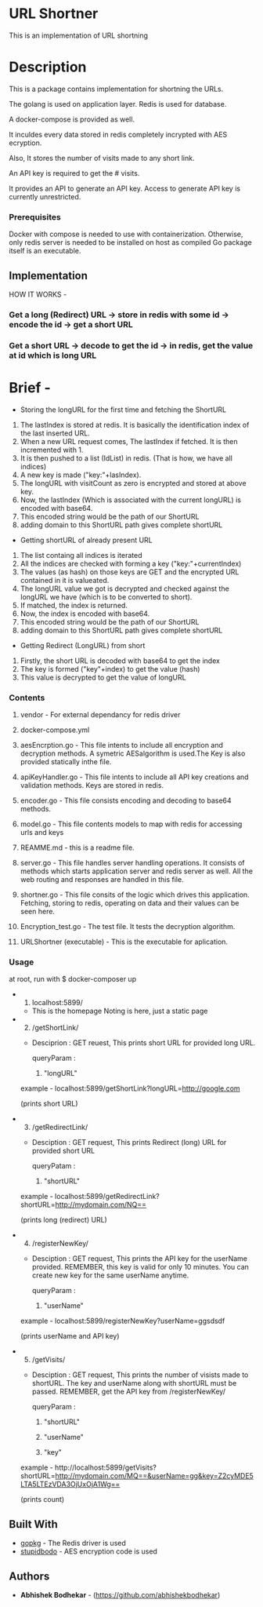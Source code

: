 # URL Shortner

This is an implementation of URL shortning

# Description

This is a package contains implementation for shortning the URLs.

The golang is used on application layer. Redis is used for database.

A docker-compose is provided as well.


It inculdes every data stored in redis completely incrypted with AES ecryption.

Also, It stores the number of visits made to any short link.

An API key is required to get the # visits.

It provides an API to generate an API key. Access to generate API key is currently unrestricted.


### Prerequisites

Docker with compose is needed to use with containerization.
Otherwise, only redis server is needed to be installed on host as compiled Go package itself is an executable.

## Implementation

HOW IT WORKS - 


### Get a long (Redirect) URL -> store in redis with some id -> encode the id -> get a short URL  

### Get a short URL -> decode to get the id -> in redis, get the value at id which is long URL

# Brief - 
 * Storing the longURL for the first time and fetching the ShortURL
1) The lastIndex is stored at redis. It is basically the identification index of the last inserted URL.
2) When a new URL request comes, The lastIndex if fetched. It is then incremented with 1.
3) It is then pushed to a list (IdList) in redis. (That is how, we have all indices)
3) A new key is made ("key:"+lasIndex).
4) The longURL with visitCount as zero is encrypted and stored at above key.
5) Now, the lastIndex (Which is associated with the current longURL) is encoded with base64.
6) This encoded string would be the path of our ShortURL
7) adding domain to this ShortURL path gives complete shortURL

* Getting shortURL of already present URL

1) The list containg all indices is iterated
2) All the indices are checked with forming a key ("key:"+currentIndex)
3) The values (as hash) on those keys are GET and the encrypted URL contained in it is valueated.
4) The longURL value we got is decrypted and checked against the longURL we have (which is to be converted to short).
5) If matched, the index is returned.
6) Now, the index is encoded with base64.
7) This encoded string would be the path of our ShortURL
8) adding domain to this ShortURL path gives complete shortURL

* Getting Redirect (LongURL) from short

1) Firstly, the short URL is decoded with base64 to get the index
2) The key is formed ("key"+index) to get the value (hash)
3) This value is decrypted to get the value of longURL

### Contents

1) vendor - For external dependancy for redis driver

2) docker-compose.yml

3) aesEncrption.go - This file intents to include all encryption and decryption methods. A symetric AESalgorithm is used.The Key is also provided statically inthe file.

4) apiKeyHandler.go - This file intents to include all API key creations and validation methods. Keys are stored in redis.

5) encoder.go - This file consists encoding and decoding to base64 methods.

6) model.go - This file contents models to map with redis for accessing urls and keys

7) REAMME.md - this is a readme file.

8) server.go - This file handles server handling operations. It consists of methods which starts application server and redis server as well. All the web routing and responses are handled in this file.

9) shortner.go - This file consits of the logic which drives this application. Fetching, storing to redis, operating on data and their values can be seen here.

10) Encryption_test.go - The test file. It tests the decryption algorithm.

11) URLShortner (executable) - This is the executable for aplication.

### Usage

at root, run with 
$ docker-composer up

* 1) localhost:5899/ 
    - This is the homepage
        Noting is here, just a static page

* 2) /getShortLink/

    - Desciprion : GET reuest, This prints short URL for provided long URL.

        queryParam : 

        1) "longURL"

    example - localhost:5899/getShortLink?longURL=http://google.com

    (prints short URL)

* 3) /getRedirectLink/

    - Desciption : GET request, This prints Redirect (long) URL for provided short URL

        queryPatam :

        1) "shortURL"

    example - localhost:5899/getRedirectLink?shortURL=http://mydomain.com/NQ== 

    (prints long (redirect) URL)

* 4) /registerNewKey/

    - Desciption : GET request, This prints the API key for the userName provided. REMEMBER, this key is valid for only 10 minutes. You can create new key for the same userName anytime.

        queryParam : 

        1) "userName"

    example - localhost:5899/registerNewKey?userName=ggsdsdf

    (prints userName and API key)

* 5) /getVisits/

    - Desciption : GET request, This prints the number of visists made to shortURL. The key and userName along with shortURL must be passed. REMEMBER, get the API key from /registerNewKey/

        queryParam :

        1) "shortURL"

        2) "userName"

        3) "key"

    example - http://localhost:5899/getVisits?shortURL=http://mydomain.com/MQ==&userName=gg&key=Z2cyMDE5LTA5LTEzVDA3OjUxOjA1Wg==

    (prints count)

## Built With

* [gopkg](https://gopkg.in/redis.v4) - The Redis driver is used
* [stupidbodo](https://gist.github.com/stupidbodo/601b68bfef3449d1b8d9) - AES encryption code is used
 


## Authors

* **Abhishek Bodhekar** - (https://github.com/abhishekbodhekar)



